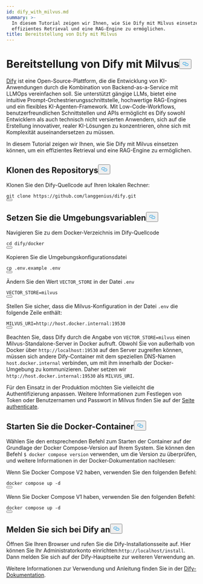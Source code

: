 ```yaml
---
id: dify_with_milvus.md
summary: >-
  In diesem Tutorial zeigen wir Ihnen, wie Sie Dify mit Milvus einsetzen, um ein
  effizientes Retrieval und eine RAG-Engine zu ermöglichen.
title: Bereitstellung von Dify mit Milvus
---
```

<h1 id="Deploying-Dify-with-Milvus" class="common-anchor-header">Bereitstellung von Dify mit Milvus<button data-href="#Deploying-Dify-with-Milvus" class="anchor-icon" translate="no">
      <svg translate="no"
        aria-hidden="true"
        focusable="false"
        height="20"
        version="1.1"
        viewBox="0 0 16 16"
        width="16"
      >
        <path
          fill="#0092E4"
          fill-rule="evenodd"
          d="M4 9h1v1H4c-1.5 0-3-1.69-3-3.5S2.55 3 4 3h4c1.45 0 3 1.69 3 3.5 0 1.41-.91 2.72-2 3.25V8.59c.58-.45 1-1.27 1-2.09C10 5.22 8.98 4 8 4H4c-.98 0-2 1.22-2 2.5S3 9 4 9zm9-3h-1v1h1c1 0 2 1.22 2 2.5S13.98 12 13 12H9c-.98 0-2-1.22-2-2.5 0-.83.42-1.64 1-2.09V6.25c-1.09.53-2 1.84-2 3.25C6 11.31 7.55 13 9 13h4c1.45 0 3-1.69 3-3.5S14.5 6 13 6z"
        ></path>
      </svg>
    </button></h1><p><a href="https://dify.ai/">Dify</a> ist eine Open-Source-Plattform, die die Entwicklung von KI-Anwendungen durch die Kombination von Backend-as-a-Service mit LLMOps vereinfachen soll. Sie unterstützt gängige LLMs, bietet eine intuitive Prompt-Orchestrierungsschnittstelle, hochwertige RAG-Engines und ein flexibles KI-Agenten-Framework. Mit Low-Code-Workflows, benutzerfreundlichen Schnittstellen und APIs ermöglicht es Dify sowohl Entwicklern als auch technisch nicht versierten Anwendern, sich auf die Erstellung innovativer, realer KI-Lösungen zu konzentrieren, ohne sich mit Komplexität auseinandersetzen zu müssen.</p>
<p>In diesem Tutorial zeigen wir Ihnen, wie Sie Dify mit Milvus einsetzen können, um ein effizientes Retrieval und eine RAG-Engine zu ermöglichen.</p>
<h2 id="Clone-the-Repository" class="common-anchor-header">Klonen des Repositorys<button data-href="#Clone-the-Repository" class="anchor-icon" translate="no">
      <svg translate="no"
        aria-hidden="true"
        focusable="false"
        height="20"
        version="1.1"
        viewBox="0 0 16 16"
        width="16"
      >
        <path
          fill="#0092E4"
          fill-rule="evenodd"
          d="M4 9h1v1H4c-1.5 0-3-1.69-3-3.5S2.55 3 4 3h4c1.45 0 3 1.69 3 3.5 0 1.41-.91 2.72-2 3.25V8.59c.58-.45 1-1.27 1-2.09C10 5.22 8.98 4 8 4H4c-.98 0-2 1.22-2 2.5S3 9 4 9zm9-3h-1v1h1c1 0 2 1.22 2 2.5S13.98 12 13 12H9c-.98 0-2-1.22-2-2.5 0-.83.42-1.64 1-2.09V6.25c-1.09.53-2 1.84-2 3.25C6 11.31 7.55 13 9 13h4c1.45 0 3-1.69 3-3.5S14.5 6 13 6z"
        ></path>
      </svg>
    </button></h2><p>Klonen Sie den Dify-Quellcode auf Ihren lokalen Rechner:</p>
<pre><code translate="no" class="language-shell">git <span class="hljs-built_in">clone</span> https://github.com/langgenius/dify.git
<button class="copy-code-btn"></button></code></pre>
<h2 id="Set-the-Environment-Variables" class="common-anchor-header">Setzen Sie die Umgebungsvariablen<button data-href="#Set-the-Environment-Variables" class="anchor-icon" translate="no">
      <svg translate="no"
        aria-hidden="true"
        focusable="false"
        height="20"
        version="1.1"
        viewBox="0 0 16 16"
        width="16"
      >
        <path
          fill="#0092E4"
          fill-rule="evenodd"
          d="M4 9h1v1H4c-1.5 0-3-1.69-3-3.5S2.55 3 4 3h4c1.45 0 3 1.69 3 3.5 0 1.41-.91 2.72-2 3.25V8.59c.58-.45 1-1.27 1-2.09C10 5.22 8.98 4 8 4H4c-.98 0-2 1.22-2 2.5S3 9 4 9zm9-3h-1v1h1c1 0 2 1.22 2 2.5S13.98 12 13 12H9c-.98 0-2-1.22-2-2.5 0-.83.42-1.64 1-2.09V6.25c-1.09.53-2 1.84-2 3.25C6 11.31 7.55 13 9 13h4c1.45 0 3-1.69 3-3.5S14.5 6 13 6z"
        ></path>
      </svg>
    </button></h2><p>Navigieren Sie zu dem Docker-Verzeichnis im Dify-Quellcode</p>
<pre><code translate="no" class="language-shell"><span class="hljs-built_in">cd</span> dify/docker
<button class="copy-code-btn"></button></code></pre>
<p>Kopieren Sie die Umgebungskonfigurationsdatei</p>
<pre><code translate="no" class="language-shell"><span class="hljs-built_in">cp</span> .env.example .<span class="hljs-built_in">env</span>
<button class="copy-code-btn"></button></code></pre>
<p>Ändern Sie den Wert <code translate="no">VECTOR_STORE</code> in der Datei <code translate="no">.env</code> </p>
<pre><code translate="no">VECTOR_STORE=milvus
<button class="copy-code-btn"></button></code></pre>
<p>Stellen Sie sicher, dass die Milvus-Konfiguration in der Datei <code translate="no">.env</code> die folgende Zeile enthält:</p>
<pre><code translate="no"><span class="hljs-variable constant_">MILVUS_URI</span>=<span class="hljs-attr">http</span>:<span class="hljs-comment">//host.docker.internal:19530</span>
<button class="copy-code-btn"></button></code></pre>
<p>Beachten Sie, dass Dify durch die Angabe von <code translate="no">VECTOR_STORE=milvus</code> einen Milvus-Standalone-Server in Docker aufruft. Obwohl Sie von außerhalb von Docker über <code translate="no">http://localhost:19530</code> auf den Server zugreifen können, müssen sich andere Dify-Container mit dem speziellen DNS-Namen <code translate="no">host.docker.internal</code> verbinden, um mit ihm innerhalb der Docker-Umgebung zu kommunizieren. Daher setzen wir <code translate="no">http://host.docker.internal:19530</code> als <code translate="no">MILVUS_URI</code>.</p>
<p>Für den Einsatz in der Produktion möchten Sie vielleicht die Authentifizierung anpassen. Weitere Informationen zum Festlegen von Token oder Benutzernamen und Passwort in Milvus finden Sie auf der <a href="https://milvus.io/docs/authenticate.md?tab=docker#Update-user-password">Seite authenticate</a>.</p>
<h2 id="Start-the-Docker-Containers" class="common-anchor-header">Starten Sie die Docker-Container<button data-href="#Start-the-Docker-Containers" class="anchor-icon" translate="no">
      <svg translate="no"
        aria-hidden="true"
        focusable="false"
        height="20"
        version="1.1"
        viewBox="0 0 16 16"
        width="16"
      >
        <path
          fill="#0092E4"
          fill-rule="evenodd"
          d="M4 9h1v1H4c-1.5 0-3-1.69-3-3.5S2.55 3 4 3h4c1.45 0 3 1.69 3 3.5 0 1.41-.91 2.72-2 3.25V8.59c.58-.45 1-1.27 1-2.09C10 5.22 8.98 4 8 4H4c-.98 0-2 1.22-2 2.5S3 9 4 9zm9-3h-1v1h1c1 0 2 1.22 2 2.5S13.98 12 13 12H9c-.98 0-2-1.22-2-2.5 0-.83.42-1.64 1-2.09V6.25c-1.09.53-2 1.84-2 3.25C6 11.31 7.55 13 9 13h4c1.45 0 3-1.69 3-3.5S14.5 6 13 6z"
        ></path>
      </svg>
    </button></h2><p>Wählen Sie den entsprechenden Befehl zum Starten der Container auf der Grundlage der Docker Compose-Version auf Ihrem System. Sie können den Befehl <code translate="no">$ docker compose version</code> verwenden, um die Version zu überprüfen, und weitere Informationen in der Docker-Dokumentation nachlesen:</p>
<p>Wenn Sie Docker Compose V2 haben, verwenden Sie den folgenden Befehl:</p>
<pre><code translate="no" class="language-shell">docker compose up -d
<button class="copy-code-btn"></button></code></pre>
<p>Wenn Sie Docker Compose V1 haben, verwenden Sie den folgenden Befehl:</p>
<pre><code translate="no" class="language-shell">docker compose up -d
<button class="copy-code-btn"></button></code></pre>
<h2 id="Log-in-to-Dify" class="common-anchor-header">Melden Sie sich bei Dify an<button data-href="#Log-in-to-Dify" class="anchor-icon" translate="no">
      <svg translate="no"
        aria-hidden="true"
        focusable="false"
        height="20"
        version="1.1"
        viewBox="0 0 16 16"
        width="16"
      >
        <path
          fill="#0092E4"
          fill-rule="evenodd"
          d="M4 9h1v1H4c-1.5 0-3-1.69-3-3.5S2.55 3 4 3h4c1.45 0 3 1.69 3 3.5 0 1.41-.91 2.72-2 3.25V8.59c.58-.45 1-1.27 1-2.09C10 5.22 8.98 4 8 4H4c-.98 0-2 1.22-2 2.5S3 9 4 9zm9-3h-1v1h1c1 0 2 1.22 2 2.5S13.98 12 13 12H9c-.98 0-2-1.22-2-2.5 0-.83.42-1.64 1-2.09V6.25c-1.09.53-2 1.84-2 3.25C6 11.31 7.55 13 9 13h4c1.45 0 3-1.69 3-3.5S14.5 6 13 6z"
        ></path>
      </svg>
    </button></h2><p>Öffnen Sie Ihren Browser und rufen Sie die Dify-Installationsseite auf. Hier können Sie Ihr Administratorkonto einrichten:<code translate="no">http://localhost/install</code>. Dann melden Sie sich auf der Dify-Hauptseite zur weiteren Verwendung an.</p>
<p>Weitere Informationen zur Verwendung und Anleitung finden Sie in der <a href="https://docs.dify.ai/">Dify-Dokumentation</a>.</p>
